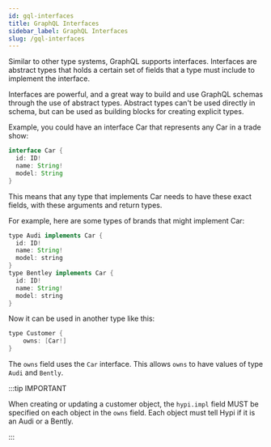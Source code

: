 ```yaml
---
id: gql-interfaces
title: GraphQL Interfaces
sidebar_label: GraphQL Interfaces
slug: /gql-interfaces
---
```


Similar to other type systems, GraphQL supports interfaces. Interfaces are abstract types that holds a certain set of fields that a type must include to implement the interface.

Interfaces are powerful, and a great way to build and use GraphQL schemas through the use of abstract types. Abstract types can't be used directly in schema, but can be used as building blocks for creating explicit types.

Example, you could have an interface Car that represents any Car in a trade show:

```java
interface Car {
  id: ID!
  name: String!
  model: String
}
```

This means that any type that implements Car needs to have these exact fields, with these arguments and return types.

For example, here are some types of brands that might implement Car:

```java
type Audi implements Car {
  id: ID!
  name: String!
  model: string
}
type Bentley implements Car {
  id: ID!
  name: String!
  model: string
}
```
Now it can be used in another type like this:
```java
type Customer {
    owns: [Car!]
}
```
The `owns` field uses the `Car` interface. This allows `owns` to have values of type `Audi` and `Bently`.

:::tip IMPORTANT

When creating or updating a customer object, the `hypi.impl` field MUST be specified on each object in the `owns` field. Each object must tell Hypi if it is an Audi or a Bently.

:::
